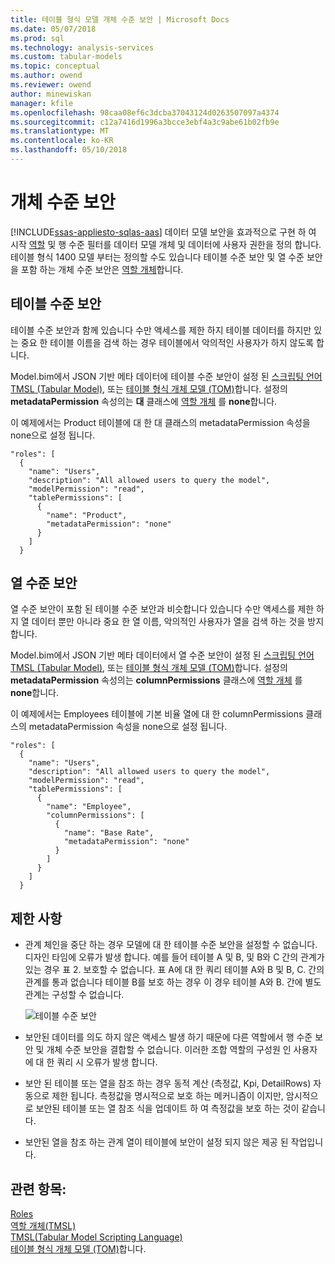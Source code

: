 ```yaml
---
title: 테이블 형식 모델 개체 수준 보안 | Microsoft Docs
ms.date: 05/07/2018
ms.prod: sql
ms.technology: analysis-services
ms.custom: tabular-models
ms.topic: conceptual
ms.author: owend
ms.reviewer: owend
author: minewiskan
manager: kfile
ms.openlocfilehash: 98caa08ef6c3dcba37043124d0263507097a4374
ms.sourcegitcommit: c12a7416d1996a3bcce3ebf4a3c9abe61b02fb9e
ms.translationtype: MT
ms.contentlocale: ko-KR
ms.lasthandoff: 05/10/2018
---
```

# <a name="object-level-security"></a>개체 수준 보안
[!INCLUDE[ssas-appliesto-sqlas-aas](../../includes/ssas-appliesto-sqlas-aas.md)]
데이터 모델 보안을 효과적으로 구현 하 여 시작 [역할](../../analysis-services/tabular-models/roles-ssas-tabular.md) 및 행 수준 필터를 데이터 모델 개체 및 데이터에 사용자 권한을 정의 합니다. 테이블 형식 1400 모델 부터는 정의할 수도 있습니다 테이블 수준 보안 및 열 수준 보안을 포함 하는 개체 수준 보안은 [역할 개체](../../analysis-services/tabular-models-scripting-language-objects/roles-object-tmsl.md)합니다.

## <a name="table-level-security"></a>테이블 수준 보안

테이블 수준 보안과 함께 있습니다 수만 액세스를 제한 하지 테이블 데이터를 하지만 있는 중요 한 테이블 이름을 검색 하는 경우 테이블에서 악의적인 사용자가 하지 않도록 합니다. 

 Model.bim에서 JSON 기반 메타 데이터에 테이블 수준 보안이 설정 된 [스크립팅 언어 TMSL (Tabular Model)](../../analysis-services/tabular-model-scripting-language-tmsl-reference.md), 또는 [테이블 형식 개체 모델 (TOM)](../../analysis-services/tabular-model-programming-compatibility-level-1200/introduction-to-the-tabular-object-model-tom-in-analysis-services-amo.md)합니다. 설정의 **metadataPermission** 속성의는 **대** 클래스에 [역할 개체](../../analysis-services/tabular-models-scripting-language-objects/roles-object-tmsl.md) 를 **none**합니다.

이 예제에서는 Product 테이블에 대 한 대 클래스의 metadataPermission 속성을 none으로 설정 됩니다.

```
"roles": [
  {
    "name": "Users",
    "description": "All allowed users to query the model",
    "modelPermission": "read",
    "tablePermissions": [
      {
        "name": "Product",
        "metadataPermission": "none"
      }
    ]
  }
```

## <a name="column-level-security"></a>열 수준 보안

열 수준 보안이 포함 된 테이블 수준 보안과 비슷합니다 있습니다 수만 액세스를 제한 하지 열 데이터 뿐만 아니라 중요 한 열 이름, 악의적인 사용자가 열을 검색 하는 것을 방지 합니다.

 Model.bim에서 JSON 기반 메타 데이터에서 열 수준 보안이 설정 된 [스크립팅 언어 TMSL (Tabular Model)](../../analysis-services/tabular-model-scripting-language-tmsl-reference.md), 또는 [테이블 형식 개체 모델 (TOM)](../../analysis-services/tabular-model-programming-compatibility-level-1200/introduction-to-the-tabular-object-model-tom-in-analysis-services-amo.md)합니다. 설정의 **metadataPermission** 속성의는 **columnPermissions** 클래스에 [역할 개체](../../analysis-services/tabular-models-scripting-language-objects/roles-object-tmsl.md) 를 **none**합니다.

이 예제에서는 Employees 테이블에 기본 비율 열에 대 한 columnPermissions 클래스의 metadataPermission 속성을 none으로 설정 됩니다.

```
"roles": [
  {
    "name": "Users",
    "description": "All allowed users to query the model",
    "modelPermission": "read",
    "tablePermissions": [
      {
        "name": "Employee",
        "columnPermissions": [
          {
            "name": "Base Rate",
            "metadataPermission": "none"
          }
        ]
      }
    ]
  }
```

## <a name="restrictions"></a>제한 사항

*  관계 체인을 중단 하는 경우 모델에 대 한 테이블 수준 보안을 설정할 수 없습니다. 디자인 타임에 오류가 발생 합니다.
 예를 들어 테이블 A 및 B, 및 B와 C 간의 관계가 있는 경우 표 2. 보호할 수 없습니다. 표 A에 대 한 쿼리 테이블 A와 B 및 B, C. 간의 관계를 통과 없습니다 테이블 B를 보호 하는 경우 이 경우 테이블 A와 B. 간에 별도 관계는 구성할 수 없습니다.

    ![테이블 수준 보안](../../analysis-services/tabular-models/media/ssas-ols.png)  


*  보안된 데이터를 의도 하지 않은 액세스 발생 하기 때문에 다른 역할에서 행 수준 보안 및 개체 수준 보안을 결합할 수 없습니다. 이러한 조합 역할의 구성원 인 사용자에 대 한 쿼리 시 오류가 발생 합니다.

*  보안 된 테이블 또는 열을 참조 하는 경우 동적 계산 (측정값, Kpi, DetailRows) 자동으로 제한 됩니다. 측정값을 명시적으로 보호 하는 메커니즘이 이지만, 암시적으로 보안된 테이블 또는 열 참조 식을 업데이트 하 여 측정값을 보호 하는 것이 같습니다.

*  보안된 열을 참조 하는 관계 열이 테이블에 보안이 설정 되지 않은 제공 된 작업입니다.




## <a name="see-also"></a>관련 항목:  
[Roles](../../analysis-services/tabular-models/roles-ssas-tabular.md)  
[역할 개체(TMSL)](../../analysis-services/tabular-models-scripting-language-objects/roles-object-tmsl.md)  
[TMSL(Tabular Model Scripting Language)](../../analysis-services/tabular-model-scripting-language-tmsl-reference.md)  
[테이블 형식 개체 모델 (TOM)](../../analysis-services/tabular-model-programming-compatibility-level-1200/introduction-to-the-tabular-object-model-tom-in-analysis-services-amo.md)합니다.

  

